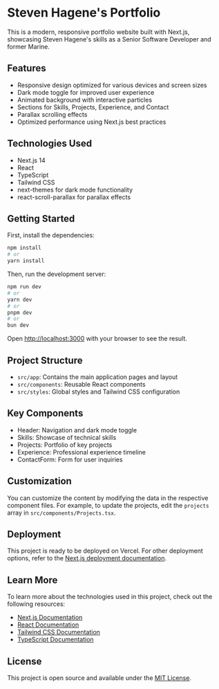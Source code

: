 # Steven Hagene's Portfolio

This is a modern, responsive portfolio website built with Next.js, showcasing Steven Hagene's skills as a Senior Software Developer and former Marine.

## Features

- Responsive design optimized for various devices and screen sizes
- Dark mode toggle for improved user experience
- Animated background with interactive particles
- Sections for Skills, Projects, Experience, and Contact
- Parallax scrolling effects
- Optimized performance using Next.js best practices

## Technologies Used

- Next.js 14
- React
- TypeScript
- Tailwind CSS
- next-themes for dark mode functionality
- react-scroll-parallax for parallax effects

## Getting Started

First, install the dependencies:

```bash
npm install
# or
yarn install
```

Then, run the development server:

```bash
npm run dev
# or
yarn dev
# or
pnpm dev
# or
bun dev
```


Open [http://localhost:3000](http://localhost:3000) with your browser to see the result.

## Project Structure

- `src/app`: Contains the main application pages and layout
- `src/components`: Reusable React components
- `src/styles`: Global styles and Tailwind CSS configuration

## Key Components

- Header: Navigation and dark mode toggle
- Skills: Showcase of technical skills
- Projects: Portfolio of key projects
- Experience: Professional experience timeline
- ContactForm: Form for user inquiries

## Customization

You can customize the content by modifying the data in the respective component files. For example, to update the projects, edit the `projects` array in `src/components/Projects.tsx`.

## Deployment

This project is ready to be deployed on Vercel. For other deployment options, refer to the [Next.js deployment documentation](https://nextjs.org/docs/deployment).

## Learn More

To learn more about the technologies used in this project, check out the following resources:

- [Next.js Documentation](https://nextjs.org/docs)
- [React Documentation](https://reactjs.org/docs/getting-started.html)
- [Tailwind CSS Documentation](https://tailwindcss.com/docs)
- [TypeScript Documentation](https://www.typescriptlang.org/docs/)

## License

This project is open source and available under the [MIT License](LICENSE).